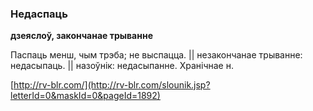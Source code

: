 ### Недаспаць
**дзеяслоў, закончанае трыванне**

Паспаць менш, чым трэба; не выспацца. || незакончанае трыванне: недасыпаць. || назоўнік: недасыпанне. Хранічнае н.

<a rel="author">[http://rv-blr.com/](http://rv-blr.com/slounik.jsp?letterId=0&maskId=0&pageId=1892)</a>
